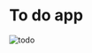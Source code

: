 # To do app

![todo](https://github.com/user-attachments/assets/45bccee0-a991-4323-978b-ae511fa2adb2)
